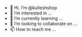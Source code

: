 - 👋 Hi, I’m @kulleshshop
- 👀 I’m interested in ...
- 🌱 I’m currently learning ...
- 💞️ I’m looking to collaborate on ...
- 📫 How to reach me ...

<!---
kulleshshop/kulleshshop is a ✨ special ✨ repository because its `README.md` (this file) appears on your GitHub profile.
You can click the Preview link to take a look at your changes.
--->
